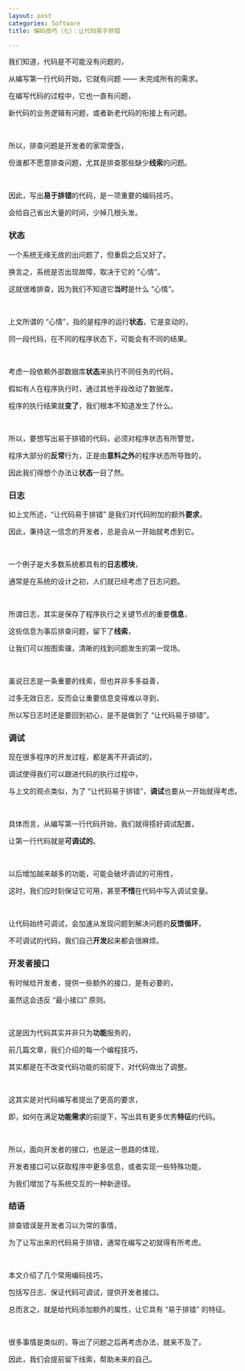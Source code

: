 ```yaml
---
layout: post
categories: Software
title: 编码技巧（七）：让代码易于排错

---
```


我们知道，代码是不可能没有问题的，

从编写第一行代码开始，它就有问题 —— 未完成所有的需求。

在编写代码的过程中，它也一直有问题，

新代码的业务逻辑有问题，或者新老代码的衔接上有问题。

<br/>

所以，排查问题是开发者的家常便饭，

但谁都不愿意排查问题，尤其是排查那些缺少**线索**的问题。

<br/>

因此，写出**易于排错**的代码，是一项重要的编码技巧，

会给自己省出大量的时间，少掉几根头发。

### 状态

一个系统无缘无故的出问题了，但重启之后又好了。

换言之，系统是否出现故障，取决于它的 “心情”。

这就很难排查，因为我们不知道它**当时**是什么 “心情”。

<br/>

上文所谓的 “心情”，指的是程序的运行**状态**，它是变动的，

同一段代码，在不同的程序状态下，可能会有不同的结果。

<br/>

考虑一段依赖外部数据库**状态**来执行不同任务的代码，

假如有人在程序执行时，通过其他手段改动了数据库，

程序的执行结果就**变了**，我们根本不知道发生了什么。

<br/>

所以，要想写出易于排错的代码，必须对程序状态有所警觉，

程序大部分的**反常**行为，正是由**意料之外**的程序状态所导致的，

因此我们得想个办法让**状态**一目了然。

### 日志

如上文所述，“让代码易于排错” 是我们对代码附加的额外**要求**，

因此，秉持这一信念的开发者，总是会从一开始就考虑到它。

<br/>

一个例子是大多数系统都具有的**日志模块**，

通常是在系统的设计之初，人们就已经考虑了日志问题。

<br/>

所谓日志，其实是保存了程序执行之关键节点的重要**信息**，

这些信息为事后排查问题，留下了**线索**，

让我们可以按图索骥，清晰的找到问题发生的第一现场。

<br/>

虽说日志是一条重要的线索，但也并非多多益善，

过多无效日志，反而会让重要信息变得难以寻到，

所以写日志时还是要回到初心，是不是做到了 “让代码易于排错”。

### 调试

现在很多程序的开发过程，都是离不开调试的，

调试使得我们可以跟进代码的执行过程中，

与上文的观点类似，为了 “让代码易于排错”，**调试**也要从一开始就得考虑。

<br/>

具体而言，从编写第一行代码开始，我们就得搭好调试配置，

让第一行代码就是**可调试的**。

<br/>

以后增加越来越多的功能，可能会破坏调试的可用性，

这时，我们应时刻保证它可用，甚至**不惜**在代码中写入调试变量。

<br/>

让代码始终可调试，会加速从发现问题到解决问题的**反馈循环**，

不可调试的代码，我们自己**开发**起来都会很麻烦。

### 开发者接口

有时候给开发者，提供一些额外的接口，是有必要的，

虽然这会违反 “最小接口” 原则。

<br/>

这是因为代码其实并非只为**功能**服务的，

前几篇文章，我们介绍的每一个编程技巧，

其实都是在不改变代码功能的前提下，对代码做出了调整。

<br/>

这其实是对代码编写者提出了更高的要求，

即，如何在满足**功能需求**的前提下，写出具有更多优秀**特征**的代码。

<br/>

所以，面向开发者的接口，也是这一思路的体现，

开发者接口可以获取程序中更多信息，或者实现一些特殊功能，

为我们增加了与系统交互的一种新途径。

### 结语

排查错误是开发者习以为常的事情，

为了让写出来的代码易于排错，通常在编写之初就得有所考虑。

<br/>

本文介绍了几个常用编码技巧，

包括写日志、保证代码可调试，提供开发者接口。

总而言之，就是给代码添加额外的属性，让它具有 “易于排错” 的特征。

<br/>

很多事情是类似的，等出了问题之后再考虑办法，就来不及了，

因此，我们会提前留下线索，帮助未来的自己。
